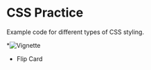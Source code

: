 # CSS Practice

Example code for different types of CSS styling.

*![Vignette](https://github.com/sharonay2015/CSS_practice/tree/master/flip-card)
* Flip Card